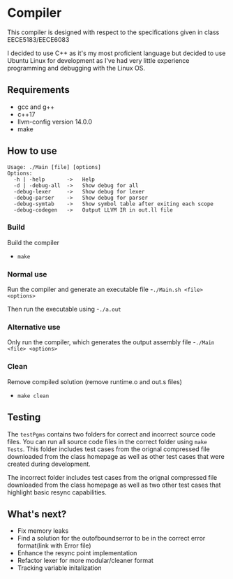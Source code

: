 # Compiler
This compiler is designed with respect to the specifications given in class EECE5183/EECE6083

I decided to use C++ as it's my most proficient language but decided to use Ubuntu Linux for development as I've had very little experience programming and debugging with the Linux OS.  

## Requirements
* gcc and g++
* c++17
* llvm-config version 14.0.0
* make

## How to use
```
Usage: ./Main [file] [options]
Options:
  -h | -help       ->   Help
  -d | -debug-all  ->   Show debug for all
  -debug-lexer     ->   Show debug for lexer
  -debug-parser    ->   Show debug for parser
  -debug-symtab    ->   Show symbol table after exiting each scope
  -debug-codegen   ->   Output LLVM IR in out.ll file
```

### Build
Build the compiler
- `make`

### Normal use
Run the compiler and generate an executable file
-`./Main.sh <file> <options>`

Then run the executable using
-`./a.out`

### Alternative use
Only run the compiler, which generates the output assembly file 
-`./Main <file> <options>`

### Clean
Remove compiled solution (remove runtime.o and out.s files) 
- `make clean`

## Testing
The `testPgms` contains two folders for correct and incorrect source code files. 
You can run all source code files in the correct folder using `make Tests`. This folder includes test cases from the orignal compressed file downloaded from the class homepage as well as other test cases that were created during development.

The incorrect folder includes test cases from the orignal compressed file downloaded from the class homepage as well as two other test cases that highlight basic resync capabilities.

## What's next?
* Fix memory leaks
* Find a solution for the outofboundserror to be in the correct error format(link with Error file)
* Enhance the resync point implementation
* Refactor lexer for more modular/cleaner format
* Tracking variable initalization




